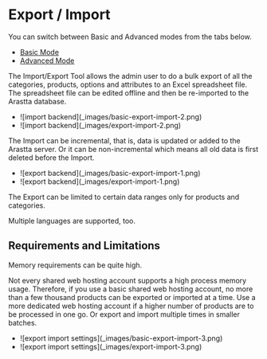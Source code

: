 Export / Import
===============

<div class="uk-alert-info uk-alert">
  <span class="uk-icon-info-circle"></span> You can switch between Basic and Advanced modes from the tabs below.
</div>
<ul class="uk-tab" data-uk-tab="{connect:'#doc-tabs', animation: 'fade'}">
    <li><a href="">Basic Mode</a></li>
    <li><a href="">Advanced Mode</a></li>
</ul>

The Import/Export Tool allows the admin user to do a bulk export of all the categories, products, options and attributes to an Excel spreadsheet file. The spreadsheet file can be edited offline and then be re-imported to the Arastta database.

<ul id="doc-tabs" class="uk-switcher uk-margin">
    <li markdown="1">![import backend](_images/basic-export-import-2.png)</li>
    <li markdown="1">![import backend](_images/export-import-2.png)</li>
</ul>

The Import can be incremental, that is, data is updated or added to the Arastta server. Or it can be non-incremental which means all old data is first deleted before the Import.

<ul id="doc-tabs" class="uk-switcher uk-margin">
    <li markdown="1">![export backend](_images/basic-export-import-1.png)</li>
    <li markdown="1">![export backend](_images/export-import-1.png)</li>
</ul>

The Export can be limited to certain data ranges only for products and categories.

Multiple languages are supported, too.

Requirements and Limitations
----------------

Memory requirements can be quite high.

Not every shared web hosting account supports a high process memory usage. 
Therefore, if you use a basic shared web hosting account, no more than a few thousand products can be exported or imported at a time. 
Use a more dedicated web hosting account if a higher number of products are to be processed in one go. Or export and import multiple times in smaller batches.

<ul id="doc-tabs" class="uk-switcher uk-margin">
    <li markdown="1">![export import settings](_images/basic-export-import-3.png)</li>
    <li markdown="1">![export import settings](_images/export-import-3.png)</li>
</ul>
